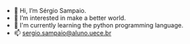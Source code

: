 - 👋 Hi, I’m Sérgio Sampaio.
- 👀 I’m interested in make a better world.
- 🌱 I'm currently learning the python programming language.  
- 📫 sergio.sampaio@aluno.uece.br

<!---
Sergiosampjr/Sergiosampjr is a ✨ special ✨ repository because its `README.md` (this file) appears on your GitHub profile.
You can click the Preview link to take a look at your changes.
--->
